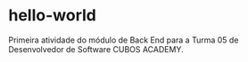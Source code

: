 # hello-world
Primeira atividade do módulo de Back End para a Turma 05 de Desenvolvedor de Software CUBOS ACADEMY.
